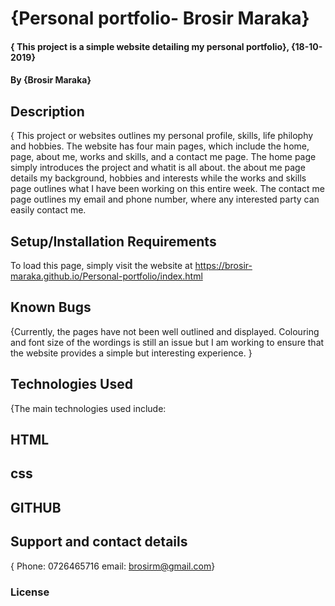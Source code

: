 # {Personal portfolio- Brosir Maraka}
#### { This project is a simple website detailing my personal portfolio}, {18-10-2019}
#### By **{Brosir Maraka}**
## Description
{ This project or websites outlines my personal profile, skills, life philophy and hobbies. The website has four main pages, which include the home, page, about me, works and skills, and a contact me page. The home page simply introduces the project and whatit is all about. the about me page details my background, hobbies and interests while the works and skills page outlines what I have been working on this entire week. The contact me page outlines my email and phone number, where any interested party can easily contact me.  

## Setup/Installation Requirements
To load this page, simply visit the website at https://brosir-maraka.github.io/Personal-portfolio/index.html
## Known Bugs
{Currently, the pages have not been well outlined and displayed. Colouring and font size of the wordings is still an issue but I am working to ensure that the website provides a simple but interesting experience.  }
## Technologies Used
{The main technologies used include:
## HTML
## css
## GITHUB
## Support and contact details
{ Phone: 0726465716
  email: brosirm@gmail.com}
### License

  